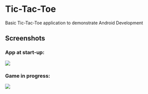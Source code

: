 # Tic-Tac-Toe
Basic Tic-Tac-Toe application to demonstrate Android Development

## Screenshots
### **App at start-up**:
![](https://user-images.githubusercontent.com/103011701/236203525-fa509ce3-a477-4836-9b7e-874b8562851c.png)

### **Game in progress**:
![](https://user-images.githubusercontent.com/103011701/236203890-33730d37-a393-44e2-a685-6d64180eaeeb.png)

